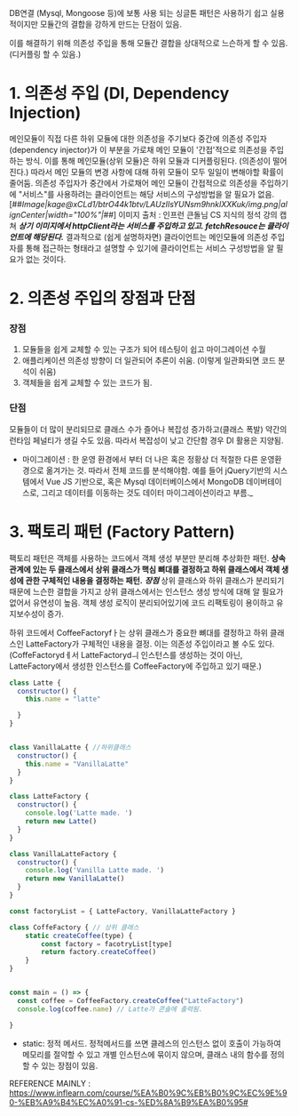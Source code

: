 DB연결 (Mysql, Mongoose 등)에 보통 사용 되는 싱글톤 패턴은 사용하기 쉽고 실용적이지만 모듈간의 결합을 강하게 만드는 단점이 있음.

이를 해결하기 위해 의존성 주입을 통해 모듈간 결합을 상대적으로 느슨하게 할 수 있음. (디커플링 할 수 있음.)

# 1. 의존성 주입 (DI, Dependency Injection)

메인모듈이 직접 다른 하위 모듈에 대한 의존성을 주기보다 중간에 의존성 주입자(dependency injector)가 이 부분을 가로채 메인 모듈이 '간접'적으로 의존성을 주입하는 방식. 이를 통해 메인모듈(상위 모듈)은 하위 모듈과 디커플링된다. (의존성이 떨어진다.)
따라서 메인 모듈의 변경 사항에 대해 하위 모듈이 모두 일일이 변해야할 확률이 줄어둠.
의존성 주입자가 중간에서 가로채어 메인 모듈이 간접적으로 의존성을 주입하기에 "서비스"를 사용하려는 클라이언트는 해당 서비스의 구성방법을 알 필요가 없음.
[##_Image|kage@xCLd1/btrO44k1btv/LAUzIIsYUNsm9hnklXXKuk/img.png|alignCenter|width="100%"|_##]
이미지 출처 : 인프런 큰돌님 CS 지식의 정석 강의 캡쳐
**_상기 이미지에서 httpClient라는 서비스를 주입하고 있고. fetchResouce는 클라이언트에 해당된다._**
결과적으로 (쉽게 설명하자면) 클라이언트는 메인모듈에 의존성 주입자를 통해 접근하는 형태라고 설명할 수 있기에 클라이언트는 서비스 구성방법을 알 필요가 없는 것이다.

# 2. 의존성 주입의 장점과 단점

### 장점

1. 모듈들을 쉽게 교체할 수 있는 구조가 되어 테스팅이 쉽고 마이그레이션 수월
2. 애플리케이션 의존성 방향이 더 일관되어 추론이 쉬움. (이렇게 일관화되면 코드 분석이 쉬움)
3. 객체들을 쉽게 교체할 수 있는 코드가 됨.

### 단점

모듈들이 더 많이 분리되므로 클래스 수가 즐어나 복잡성 증가하고(클래스 폭발) 약간의 런타임 페널티가 생길 수도 있음.
따라서 복잡성이 낮고 간단함 경우 DI 활용은 지양됨.

- 마이그레이션 : 한 운영 환경에서 부터 더 나은 혹은 정황상 더 적절한 다른 운영환경으로 옮겨가는 것. 따라서 전체 코드를 분석해야함. 예를 들어 jQuery기반의 시스템에서 Vue JS 기반으로, 혹은 Mysql 데이터베이스에서 MongoDB 데이버테이스로, 그리고 데이터를 이동하는 것도 데이터 마이그레이션이라고 부름.\_

# 3. 팩토리 패턴 (Factory Pattern)

팩토리 패턴은 객체를 사용하는 코드에서 객체 생성 부분만 분리해 추상화한 패턴. **상속 관계에 있는 두 클래스에서 상위 클래스가 핵심 뼈대를 결정하고 하위 클래스에서 객체 생성에 관한 구체적인 내용을 결정하는 패턴.**
**_장점_** 상위 클래스와 하위 클래스가 분리되기 때문에 느슨한 결합을 가지고 상위 클래스에서는 인스턴스 생성 방식에 대해 알 필요가 없어서 유연성이 높음.
객체 생성 로직이 분리되어있기에 코드 리팩토링이 용이하고 유지보수성이 증가.

하위 코드에서 CoffeeFactoryfㅏ는 상위 클래스가 중요한 뼈대를 결정하고 하위 클래스인 LatteFactory가 구체적인 내용을 결정.
이는 의존성 주입이라고 볼 수도 있다.
(CoffeFactorydㅔ서 LatteFactorydㅢ 인스턴스를 생성하는 것이 아닌, LatteFactory에서 생성한 인스턴스를 CoffeeFactory에 주입하고 있기 때문.)

```Javascript
class Latte {
  constructor() {
    this.name = "latte"

  }
}


class VanillaLatte { //하위클래스
  constructor() {
  	this.name = "VanillaLatte"
  }
}

class LatteFactory {
  constructor() {
    console.log('Latte made. ')
  	return new Latte()
  }
}

class VanillaLatteFactory {
  constructor() {
    console.log('Vanilla Latte made. ')
  	return new VanillaLatte()
  }
}

const factoryList = { LatteFactory, VanillaLatteFactory }

class CoffeFactory { // 상위 클래스
	static createCoffee(type) {
    	const factory = facotryList[type]
        return factory.createCoffee()
    }
}


const main = () => {
  const coffee = CoffeeFactory.createCoffee("LatteFactory")
  console.log(coffee.name) // Latte가 콘솔에 출력됨.

}


```

- static: 정적 메서드. 정적메서드를 쓰면 클레스의 인스턴스 없이 호출이 가능하여 메모리를 절약할 수 있고 개별 인스턴스에 묶이지 않으며, 클래스 내의 함수를 정의할 수 있는 장점이 있음.

REFERENCE
MAINLY : https://www.inflearn.com/course/%EA%B0%9C%EB%B0%9C%EC%9E%90-%EB%A9%B4%EC%A0%91-cs-%ED%8A%B9%EA%B0%95#
